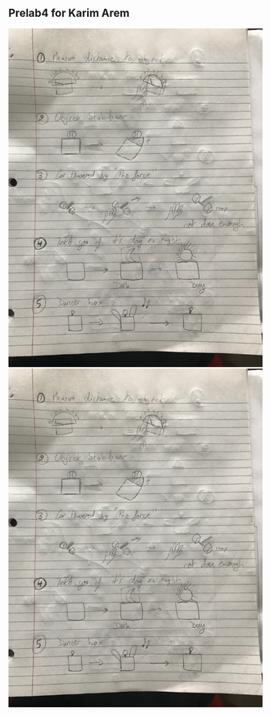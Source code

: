 ## Prelab4 for Karim Arem

![alt tag](https://github.com/wario123/Interactive-Devices/blob/master/Lab-Prep/Lab4/IMG_7380.jpg)
![alt tag](https://github.com/wario123/Interactive-Devices/blob/master/Lab-Prep/Lab4/IMG_7380.jpg)
